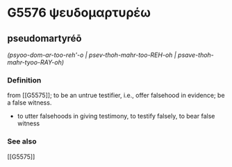 # G5576 ψευδομαρτυρέω

## pseudomartyréō

_(psyoo-dom-ar-too-reh'-o | psev-thoh-mahr-too-REH-oh | psave-thoh-mahr-tyoo-RAY-oh)_

### Definition

from [[G5575]]; to be an untrue testifier, i.e., offer falsehood in evidence; be a false witness.

- to utter falsehoods in giving testimony, to testify falsely, to bear false witness

### See also

[[G5575]]

